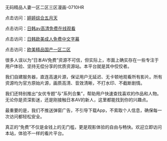 无码精品人妻一区二区三区漫画-0710HR

点击访问：<a href="https://heiliaoll4qsx.pages.dev">婷婷综合五月天</a>

点击访问：<a href="https://heiliaoxwd5i8.pages.dev">日韩av高清免费在线观看</a>

点击访问：<a href="https://heiliaowt0d7p.pages.dev">日韩欧美成人免费中文字幕</a>

点击访问：<a href="https://heiliaowt0d7p.pages.dev">欧美精品国产一区二区</a>


很多人误以为“日本AV免费”资源不可信，但实际上，市面上确实存在一些专注于用户体验、坚持无偿分享的优质资源站。本平台就是其中佼佼者。

我们自建服务器，直连高速片源，保证用户无延迟、无卡顿地观看所有影片。所有资源均为官方原始片源，画质高清、音效清晰，不打水印、不截断剧情。

我们还特别推出“女优专题”与“系列合集”，帮助用户快速查找喜欢的作品和人物。无论你是资深影迷，还是刚接触日本AV的新人，这里都能找到你的兴趣点。

最重要的是，我们不推送弹窗广告，不引导下载App，不索取个人信息，确保每一次访问都轻松安全。

真正的“免费”不仅是金钱上的无门槛，更是观影体验的自由与畅快。欢迎立即访问本站，体验不一样的看片平台。

<span style="display:none;">[Canonical link](https://github.com/nhn20250710/riben208)</span>
